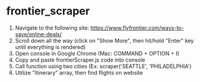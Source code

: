 # frontier_scraper

1. Navigate to the following site: https://www.flyfrontier.com/ways-to-save/online-deals/
2. Scroll down all the way (click on "Show More", then hit/hold "Enter" key until everything is rendered)
3. Open console in Google Chrome (Mac: COMMAND + OPTION + I)
4. Copy and paste frontierScraper.js code into console
5. Call function using two cities (Ex: scraper('SEATTLE', 'PHILADELPHIA')
6. Utilize "Itinerary" array, then find flights on website
